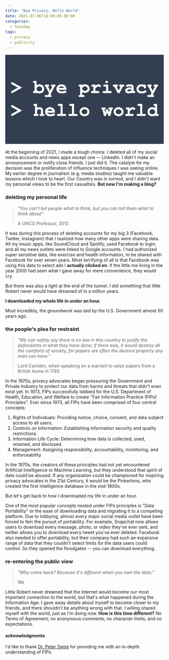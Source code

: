 ```yaml
---
title: "Bye Privacy, Hello World"
date: 2021-07-06T18:00:00-00:00
categories:
  - Twosday
tags:
  - privacy
  - publicity
---
```


![Bye Privacy, Hello World](/assets/images/2021-07-06.jpeg "Bye Privacy, Hello World")

At the beginning of 2021, I made a tough choice.  I deleted all of my social media accounts and news apps except one -- LinkedIn.  I didn't make an announcement or notify close friends.  I just did it.  The catalyst for my decision was the proliferation of influence techniques I was seeing online.  My earlier degree in journalism (e.g. media studies) taught me valuable lessons which I took to heart.  Our Country was in turmoil, and I didn't want my personal views to be the first casualties. **But now I'm making a blog?**

### deleting my personal life

> *"You can't tell people what to think, but you can tell them what to think about"*
> 
> A UNCG Professor, 2012

It was during this process of deleting accounts for my big 3 (Facebook, Twitter, Instagram) that I realized how many other apps were sharing data.  All my music apps, like SoundCloud and Spotify, used Facebook to login, and all my news outlets were linked to Google accounts.  I had authorized super sensitive data, like exercise and health information, to be shared with Facebook for over seven years.  Most terrifying of all is that Facebook was using this data to select ads I **actually clicked on**.  If the little me living in the year 2000 had seen what I gave away for mere convenience, they would cry. 

But there was also a light at the end of the tunnel.  I did something that little Robert never would have dreamed of in a million years. 

**I downloaded my whole life in under an hour.**

Most incredibly, the groundwork was laid by the U.S. Government almost 50 years ago.

### the people's plea for restraint

> *"We can safely say there is no law in this country to justify the defendants in what they have done; if there was, it would destroy all the comforts of society, for papers are often the dearest property any man can have."*
> 
> Lord Camden, when speaking on a warrant to seize papers from a British home in 1765.

In the 1970s, privacy advocates began pressuring the Government and Private Industry to protect our data from harms and threats that didn't even exist yet. In 1973, FIPs successfully lobbied for the U.S. Department of Health, Education, and Welfare to create "Fair Information Practice (FIPs) Principles".  Ever since 1973, all FIPs have been comprised of four central concepts:
1. Rights of Individuals: Providing notice, choice, consent, and data subject access to all users.
2. Controls on Information: Establishing information security and quality restrictions.
3. Information Life Cycle: Determining how data is collected, used, retained, and disclosed.
4. Management: Assigning responsibility, accountability, monitoring, and enforceability

In the 1970s, the creators of these principles had not yet encountered Artificial Intelligence or Machine Learning, but they understood that spirit of data could be abused.  If any organization could be championed for inspiring privacy advocates in the 21st Century, it would be the Pinkertons, who created the first intelligence database in the mid-1800s.

But let's get back to how I downloaded my life in under an hour.

One of the most popular concepts nested under FIPs principles is "Data Portability" or the ease of downloading data and migrating it to a competing platform. Due to lobbying, almost every major social media outlet have been forced to  fein the pursuit of portability.  For example, Snapchat now allows users to download every message, photo, or video they've ever sent, and twitter allows you to download every tweet you've ever deleted.  Facebook also needed to offer portability, but their company had such an expansive range of data that they couldn't select limits for the data users could control.  So they opened the floodgates -- you can download everything.

### re-entering the public view

> *"Why come back?  Because it's different when you own the data."*
> 
> Me

Little Robert never dreamed that the internet would become our most important connection to the world, but that's what happened during the Information Age.  I gave away details about myself to become closer to my friends, and there shouldn't be anything wrong with that.  I willing shared myself with the world, just as I'm doing now.  **How is this time different?** No Terms of Agreement; no anonymous comments; no character limits; and no expectations.  

#### acknowledgments
I'd like to thank [Dr. Peter Swire](https://peterswire.net/) for providing me with an in-depth understanding of FIPs.
